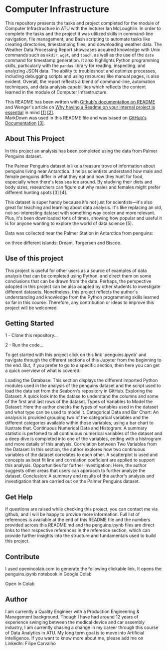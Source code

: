 # Computer Infrastructure

This repository presents the tasks and project completed for the module of Computer Infrastructure in ATU with the lecturer Ian McLoughlin. 
In order to complete the tasks and the project it was utilized skills in command-line navigation, file management, and Bash scripting to automate tasks like creating directories, timestamping files, and downloading weather data. The Weather Data Processing Report showcases acquired knowledge with Unix commands such as `mkdir`, `wget`, and `touch`, as well as the use of the `date` command for timestamp generation. It also highlights Python programming skills, particularly with the `pandas` library for reading, inspecting, and analyzing JSON data. The ability to troubleshoot and optimize processes, including debugging scripts and using resources like manual pages, is also evident. Overall, the report reflects a blend of command-line, automation techniques, and data analysis capabilities which reflects the content learned in the module of Computer Infrastructure. 

This README has been written with [Github's documentation on README](https://docs.github.com/en/repositories/managing-your-repositorys-settings-and-features/customizing-your-repository/about-readmes) and Wenger's article on [Why having a Readme on your internal project is essential](https://wengerk.medium.com/why-having-a-readme-on-your-internal-project-is-essential-c85cb9dd8e65) in mind [[1]](#1) [[2]](#2).     
MarkDown was used in this README file and was based on [GitHub's Documentation](https://docs.github.com/en/get-started/writing-on-github/getting-started-with-writing-and-formatting-on-github/basic-writing-and-formatting-syntax) [[3]](#3).

## About This Project

In this project an analysis has been completed using the data from Palmer Penguins dataset.

The Palmer Penguins dataset is like a treasure trove of information about penguins living near Antarctica. It helps scientists understand how male and female penguins differ in what they eat and how they hunt for food, especially when there's less sea ice around. By studying their diets and body sizes, researchers can figure out why males and females might prefer different hunting spots [3] [4].

This dataset is super handy because it's not just for scientists—it's also great for teaching and learning about data analysis. It's like replacing an old, not-so-interesting dataset with something way cooler and more relevant. Plus, it's been downloaded tons of times, showing how popular and useful it is for anyone wanting to explore the world of data science [5].

Data was collected near the Palmer Station in Antarctica from penguins:

on three different islands: Dream, Torgersen and Biscoe.

## Use of this project
This project is useful for other users as a source of examples of data analysis that can be completed using Python, and direct them on some conclusions that can be drawn from the data. Perhaps, the perspective adopted in this project can be also adapted by other students to investigate different datasets. Nonetheless, this project reflects the author's understanding and knowledge from the Python programming skills learned so far in this course. Therefore, any contribution or ideas to improve this project will be welcomed.

## Getting Started

1 - Clone this repository...

2 - Run the code...

To get started with this project click on this link 'penguins.ipynb' and navigate through the different sections of this Jupyter from the beginning to the end. But, if you prefer to go to a specific section, then here you can get a quick overview of what is covered:

Loading the Database: This section displays the different imported Python modules used in the analysis of the penguins dataset and the script used to load the data set from the Seaborn's repository in GitHub.
Exploring the Dataset: A quick look into the datase to understand the columns and some of the first and last rows of the dataset.
Types of Variables to Model the Dataset: Here the author checks the types of variables used in the dataset and what type can be used to model it.
Categorical Data and Bar Chart: An analysis is provided grouping two of the categorical variables and the different categories available within those variables, using a bar chart to ilustrate that.
Continuous Numerical Data and Histogram: A summary statistic is perfomed to all continuous numerical variables of the dataset and a deep dive is completed into one of the variables, ending with a histrogram and more details of this analysis.
Correlation between Two Variables from the Dataset: In this section, the author explores how two continuous variables of the dataset correlates to each other. A scatterplot is used and concepts as best fit line and correlation coeficient are applied to support this analysis.
Opportunities for further investigation: Here, the author suggests other areas that users can approach to further analyze the dataset.
Conclusion: A summary and results of the author's analysis and investigation that are carried out on the Palmer Penguins dataset.

## Get Help

If questions are raised while checking this project, you can contact me via github, and I will be happy to provide more information. Full list of references is available at the end of this README file and the numbers provided across this README.md and the penguins.ipynb files are direct links to their respective references in the reference section, which can provide further insights into the structure and fundamentals used to build this project.

## Contribute

I used openincolab.com to generate the following clickable link.
It opens the penguins.ipynb notebook in Google Colab

 Open In Colab

## Author

I am currently a Quality Engineer with a Production Engineering & Management background. Though I have had around 12 years of experience swinging between the medical device and car assembly industry, I am currently chasing a change in my career through this course of Data Analytics in ATU. My long term goal is to move into Artificial Intelligence. If you want to know more about me, please add me on LinkedIn: Filipe Carvalho


